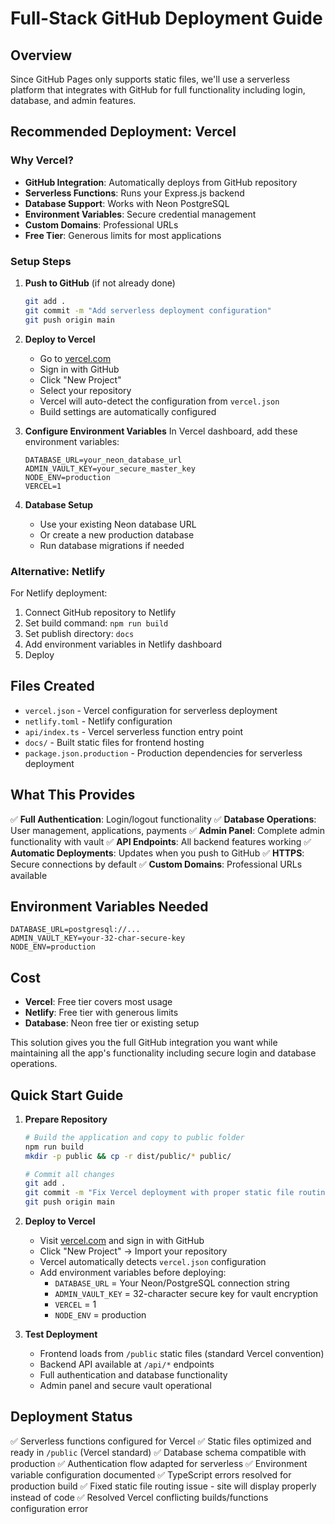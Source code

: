 # Full-Stack GitHub Deployment Guide

## Overview

Since GitHub Pages only supports static files, we'll use a serverless platform that integrates with GitHub for full functionality including login, database, and admin features.

## Recommended Deployment: Vercel

### Why Vercel?
- **GitHub Integration**: Automatically deploys from GitHub repository
- **Serverless Functions**: Runs your Express.js backend
- **Database Support**: Works with Neon PostgreSQL
- **Environment Variables**: Secure credential management
- **Custom Domains**: Professional URLs
- **Free Tier**: Generous limits for most applications

### Setup Steps

1. **Push to GitHub** (if not already done)
   ```bash
   git add .
   git commit -m "Add serverless deployment configuration"
   git push origin main
   ```

2. **Deploy to Vercel**
   - Go to [vercel.com](https://vercel.com)
   - Sign in with GitHub
   - Click "New Project"
   - Select your repository
   - Vercel will auto-detect the configuration from `vercel.json`
   - Build settings are automatically configured

3. **Configure Environment Variables**
   In Vercel dashboard, add these environment variables:
   ```
   DATABASE_URL=your_neon_database_url
   ADMIN_VAULT_KEY=your_secure_master_key
   NODE_ENV=production
   VERCEL=1
   ```

4. **Database Setup**
   - Use your existing Neon database URL
   - Or create a new production database
   - Run database migrations if needed

### Alternative: Netlify

For Netlify deployment:
1. Connect GitHub repository to Netlify
2. Set build command: `npm run build`
3. Set publish directory: `docs`
4. Add environment variables in Netlify dashboard
5. Deploy

## Files Created

- `vercel.json` - Vercel configuration for serverless deployment
- `netlify.toml` - Netlify configuration 
- `api/index.ts` - Vercel serverless function entry point
- `docs/` - Built static files for frontend hosting
- `package.json.production` - Production dependencies for serverless deployment

## What This Provides

✅ **Full Authentication**: Login/logout functionality
✅ **Database Operations**: User management, applications, payments
✅ **Admin Panel**: Complete admin functionality with vault
✅ **API Endpoints**: All backend features working
✅ **Automatic Deployments**: Updates when you push to GitHub
✅ **HTTPS**: Secure connections by default
✅ **Custom Domains**: Professional URLs available

## Environment Variables Needed

```
DATABASE_URL=postgresql://...
ADMIN_VAULT_KEY=your-32-char-secure-key
NODE_ENV=production
```

## Cost

- **Vercel**: Free tier covers most usage
- **Netlify**: Free tier with generous limits
- **Database**: Neon free tier or existing setup

This solution gives you the full GitHub integration you want while maintaining all the app's functionality including secure login and database operations.

## Quick Start Guide

1. **Prepare Repository**
   ```bash
   # Build the application and copy to public folder
   npm run build
   mkdir -p public && cp -r dist/public/* public/
   
   # Commit all changes
   git add .
   git commit -m "Fix Vercel deployment with proper static file routing"
   git push origin main
   ```

2. **Deploy to Vercel**
   - Visit [vercel.com](https://vercel.com) and sign in with GitHub
   - Click "New Project" → Import your repository
   - Vercel automatically detects `vercel.json` configuration
   - Add environment variables before deploying:
     - `DATABASE_URL` = Your Neon/PostgreSQL connection string
     - `ADMIN_VAULT_KEY` = 32-character secure key for vault encryption
     - `VERCEL` = 1
     - `NODE_ENV` = production

3. **Test Deployment**
   - Frontend loads from `/public` static files (standard Vercel convention)
   - Backend API available at `/api/*` endpoints
   - Full authentication and database functionality
   - Admin panel and secure vault operational

## Deployment Status
✅ Serverless functions configured for Vercel
✅ Static files optimized and ready in `/public` (Vercel standard)
✅ Database schema compatible with production
✅ Authentication flow adapted for serverless
✅ Environment variable configuration documented
✅ TypeScript errors resolved for production build
✅ Fixed static file routing issue - site will display properly instead of code
✅ Resolved Vercel conflicting builds/functions configuration error